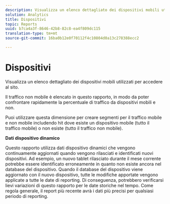 ```yaml
---
description: Visualizza un elenco dettagliato dei dispositivi mobili utilizzati per accedere al sito.
solution: Analytics
title: Dispositivi
topic: Reports
uuid: b7ca4a3f-8646-42b8-82c8-ea4f809dc115
translation-type: tm+mt
source-git-commit: 16ba0b12e0f70112f4c10804d0a13c278388ecc2

---
```



# Dispositivi

Visualizza un elenco dettagliato dei dispositivi mobili utilizzati per accedere al sito.

Il traffico non mobile è elencato in questo rapporto, in modo da poter confrontare rapidamente la percentuale di traffico da dispositivi mobili e non.

Puoi utilizzare questa dimensione per creare segmenti per il traffico mobile e non mobile includendo hit dove esiste un dispositivo mobile (tutto il traffico mobile) o non esiste (tutto il traffico non mobile).

**Dati dispositivo dinamico**

Questo rapporto utilizza dati dispositivo dinamici che vengono continuamente aggiornati quando vengono rilasciati e identificati nuovi dispositivi. Ad esempio, un nuovo tablet rilasciato durante il mese corrente potrebbe essere identificato erroneamente in quanto non esiste ancora nel database del dispositivo. Quando il database del dispositivo viene aggiornato con il nuovo dispositivo, tutte le modifiche apportate vengono applicate a tutte le date di reporting. Di conseguenza, potrebbero verificarsi lievi variazioni di questo rapporto per le date storiche nel tempo. Come regola generale, il report più recente avrà i dati più precisi per qualsiasi periodo di reporting.
